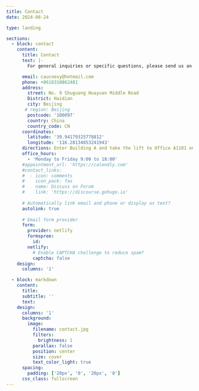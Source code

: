 ```yaml
---
title: Contact
date: 2024-08-24

type: landing

sections:
  - block: contact
    content:
      title: Contact
      text: |-
        For general inquiries or specific questions, please send us an email. If you wish to visit our office or discuss a project in detail, please schedule an appointment by emailing or calling us in advance. This helps us ensure that the right person is available to meet with you. Follow us on our social media channels for the latest updates and news from our lab.

      email: caucoexy@hotmail.com
      phone: +8618310862481
      address:
        street: No. 9 Shuguang Huayuan Middle Road
        District: Haidian
        city: Beijing
       # region: Beijing
        postcode: '100097'
        country: China
        country_code: CN
      coordinates:
        latitude: '39.94179325778812'
        longitude: '116.28134653241943'
      directions: Enter Building A and take the lift to Office A1101 on Floor 11
      office_hours:
        - 'Monday to Friday 9:00 to 18:00'
      #appointment_url: 'https://calendly.com'
      #contact_links:
      #  - icon: comments
      #    icon_pack: fas
      #    name: Discuss on Forum
      #    link: 'https://discourse.gohugo.io'
    
      # Automatically link email and phone or display as text?
      autolink: true
    
      # Email form provider
      form:
        provider: netlify
        formspree:
          id:
        netlify:
          # Enable CAPTCHA challenge to reduce spam?
          captcha: false
    design:
      columns: '1'

  - block: markdown
    content:
      title:
      subtitle: ''
      text:
    design:
      columns: '1'
      background:
        image: 
          filename: contact.jpg
          filters:
            brightness: 1
          parallax: false
          position: center
          size: cover
          text_color_light: true
      spacing:
        padding: ['20px', '0', '20px', '0']
      css_class: fullscreen
---
```

